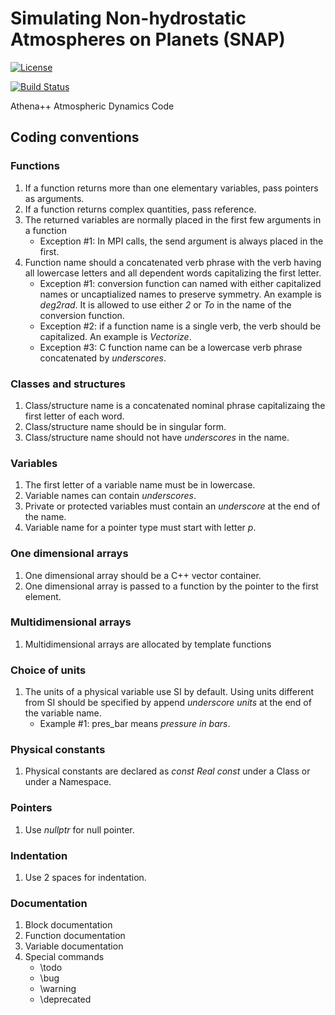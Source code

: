 # Simulating Non-hydrostatic Atmospheres on Planets (SNAP)
<!-- Jenkins Status Badge in Markdown (with view), unprotected, flat style -->
<!-- In general, need to be on Princeton VPN, logged into Princeton CAS, with ViewStatus access to Jenkins instance to click on unprotected Build Status Badge, but server is configured to whitelist GitHub -->
[![License](https://img.shields.io/badge/License-BSD%203--Clause-blue.svg)](https://opensource.org/licenses/BSD-3-Clause)
<!--[![Build Status](https://travis-ci.com/luminoctum/athena19-dev.svg?token=AfxC7sH2UkyrrtpsBrob&branch=dev)](https://travis-ci.com/luminoctum/athena19-dev) -->
[![Build Status](https://github.com/luminoctum/athena19-dev/actions/workflows/autotest.yml/badge.svg)](https://github.com/luminoctum/athena19-dev/actions/workflows/autotest.yml)

<!--[![Public GitHub  issues](https://img.shields.io/github/issues/PrincetonUniversity/athena-public-version.svg)](https://github.com/PrincetonUniversity/athena-public-version/issues)
[![Public GitHub pull requests](https://img.shields.io/github/issues-pr/PrincetonUniversity/athena-public-version.svg)](https://github.com/PrincetonUniversity/athena-public-version/pulls) -->

Athena++ Atmospheric Dynamics Code

## Coding conventions
### Functions
1. If a function returns more than one elementary variables, pass pointers as arguments.
1. If a function returns complex quantities, pass reference.
1. The returned variables are normally placed in the first few arguments in a function
   - Exception #1: In MPI calls, the send argument is always placed in the first.
1. Function name should a concatenated verb phrase with the verb having all lowercase letters
   and all dependent words capitalizing the first letter.
   - Exception #1: conversion function can named with either capitalized names or
     uncaptialized names to preserve symmetry. An example is *deg2rad*. It is allowed to
     use either *2* or *To* in the name of the conversion function.
   - Exception #2: if a function name is a single verb, the verb should be
     capitalized. An example is *Vectorize*.
   - Exception #3: C function name can be a lowercase verb phrase concatenated by *underscores*.

### Classes and structures
1. Class/structure name is a concatenated nominal phrase capitalizaing the first letter of
   each word.
1. Class/structure name should be in singular form.
1. Class/structure name should not have *underscores* in the name.

### Variables
1. The first letter of a variable name must be in lowercase.
1. Variable names can contain *underscores*.
1. Private or protected variables must contain an *underscore* at the end of the name.
1. Variable name for a pointer type must start with letter *p*.

### One dimensional arrays
1. One dimensional array should be a C++ vector container.
1. One dimensional array is passed to a function by the pointer to the first element.

### Multidimensional arrays
1. Multidimensional arrays are allocated by template functions

### Choice of units
1. The units of a physical variable use SI by default. Using units different from SI should be
   specified by append *underscore units* at the end of the variable name.
   - Example #1: pres\_bar means *pressure in bars*.

### Physical constants
1. Physical constants are declared as *const Real const* under a Class or under a
   Namespace.

### Pointers
1. Use *nullptr* for null pointer.

### Indentation
1. Use 2 spaces for indentation.

### Documentation
1. Block documentation
1. Function documentation
1. Variable documentation
1. Special commands
    - \todo
    - \bug
    - \warning
    - \deprecated
